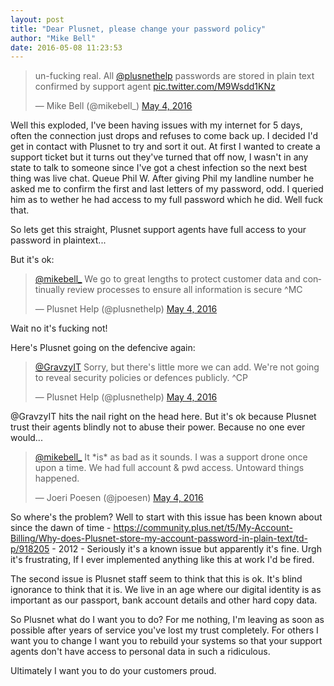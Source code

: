 ```yaml
---
layout: post
title: "Dear Plusnet, please change your password policy"
author: "Mike Bell"
date: 2016-05-08 11:23:53
---
```

<blockquote class="twitter-tweet" data-lang="en"><p lang="en" dir="ltr">un-fucking real. All <a href="https://twitter.com/plusnethelp">@plusnethelp</a> passwords are stored in plain text confirmed by support agent <a href="https://t.co/M9Wsdd1KNz">pic.twitter.com/M9Wsdd1KNz</a></p>&mdash; Mike Bell (@mikebell_) <a href="https://twitter.com/mikebell_/status/727811740017274880">May 4, 2016</a></blockquote>
<script async src="//platform.twitter.com/widgets.js" charset="utf-8"></script>

Well this exploded, I've been having issues with my internet for 5 days, often the connection just drops and refuses to come back up. I decided I'd get in contact with Plusnet to try and sort it out. At first I wanted to create a support ticket but it turns out they've turned that off now, I wasn't in any state to talk to someone since I've got a chest infection so the next best thing was live chat. Queue Phil W. After giving Phil my landline number he asked me to confirm the first and last letters of my password, odd. I queried him as to wether he had access to my full password which he did. Well fuck that.

So lets get this straight, Plusnet support agents have full access to your password in plaintext...

But it's ok:

<blockquote class="twitter-tweet" data-lang="en"><p lang="en" dir="ltr"><a href="https://twitter.com/mikebell_">@mikebell_</a> We go to great lengths to protect customer data and continually review processes to ensure all information is secure ^MC</p>&mdash; Plusnet Help (@plusnethelp) <a href="https://twitter.com/plusnethelp/status/727818526048792576">May 4, 2016</a></blockquote>
<script async src="//platform.twitter.com/widgets.js" charset="utf-8"></script>

Wait no it's fucking not!

Here's Plusnet going on the defencive again:

<blockquote class="twitter-tweet" data-lang="en"><p lang="en" dir="ltr"><a href="https://twitter.com/GravzyIT">@GravzyIT</a> Sorry, but there&#39;s little more we can add. We&#39;re not going to reveal security policies or defences publicly. ^CP</p>&mdash; Plusnet Help (@plusnethelp) <a href="https://twitter.com/plusnethelp/status/727885545209102337">May 4, 2016</a></blockquote>
<script async src="//platform.twitter.com/widgets.js" charset="utf-8"></script>

@GravzyIT hits the nail right on the head here. But it's ok because Plusnet trust their agents blindly not to abuse their power. Because no one ever would...

<blockquote class="twitter-tweet" data-lang="en"><p lang="en" dir="ltr"><a href="https://twitter.com/mikebell_">@mikebell_</a> It *is* as bad as it sounds. I was a support drone once upon a time. We had full account &amp; pwd access. Untoward things happened.</p>&mdash; Joeri Poesen (@jpoesen) <a href="https://twitter.com/jpoesen/status/727851305042055168">May 4, 2016</a></blockquote>
<script async src="//platform.twitter.com/widgets.js" charset="utf-8"></script>

So where's the problem? Well to start with this issue has been known about since the dawn of time - https://community.plus.net/t5/My-Account-Billing/Why-does-Plusnet-store-my-account-password-in-plain-text/td-p/918205 - 2012 - Seriously it's a known issue but apparently it's fine. Urgh it's frustrating, If I ever implemented anything like this at work I'd be fired.

The second issue is Plusnet staff seem to think that this is ok. It's blind ignorance to think that it is. We live in an age where our digital identity is as important as our passport, bank account details and other hard copy data.

So Plusnet what do I want you to do? For me nothing, I'm leaving as soon as possible after years of service you've lost my trust completely. For others I want you to change I want you to rebuild your systems so that your support agents don't have access to personal data in such a ridiculous.

Ultimately I want you to do your customers proud.
